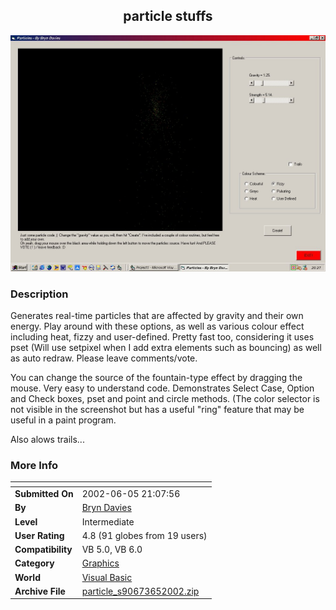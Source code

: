 ﻿<div align="center">

## particle stuffs

<img src="PIC2002651625172441.jpg">
</div>

### Description

Generates real-time particles that are affected by gravity and their own energy. Play around with these options, as well as various colour effect including heat, fizzy and user-defined. Pretty fast too, considering it uses pset (Will use setpixel when I add extra elements such as bouncing) as well as auto redraw. Please leave comments/vote.

You can change the source of the fountain-type effect by dragging the mouse. Very easy to understand code. Demonstrates Select Case, Option and Check boxes, pset and point and circle methods. (The color selector is not visible in the screenshot but has a useful "ring" feature that may be useful in a paint program.

Also alows trails...
 
### More Info
 


<span>             |<span>
---                |---
**Submitted On**   |2002-06-05 21:07:56
**By**             |[Bryn Davies](https://github.com/Planet-Source-Code/PSCIndex/blob/master/ByAuthor/bryn-davies.md)
**Level**          |Intermediate
**User Rating**    |4.8 (91 globes from 19 users)
**Compatibility**  |VB 5\.0, VB 6\.0
**Category**       |[Graphics](https://github.com/Planet-Source-Code/PSCIndex/blob/master/ByCategory/graphics__1-46.md)
**World**          |[Visual Basic](https://github.com/Planet-Source-Code/PSCIndex/blob/master/ByWorld/visual-basic.md)
**Archive File**   |[particle\_s90673652002\.zip](https://github.com/Planet-Source-Code/bryn-davies-particle-stuffs__1-35504/archive/master.zip)








